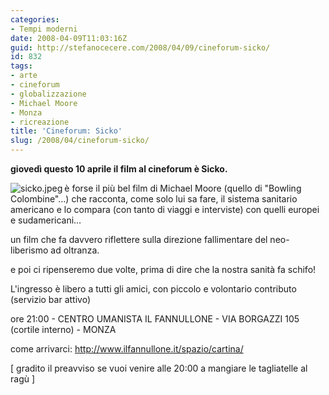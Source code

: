```yaml
---
categories:
- Tempi moderni
date: 2008-04-09T11:03:16Z
guid: http://stefanocecere.com/2008/04/09/cineforum-sicko/
id: 832
tags:
- arte
- cineforum
- globalizzazione
- Michael Moore
- Monza
- ricreazione
title: 'Cineforum: Sicko'
slug: /2008/04/cineforum-sicko/
---
```


**giovedì questo 10 aprile il film al cineforum è Sicko.**

<img src='http://stefanocecere.com/wp-content/uploads/sites/3/2008/04/sicko.jpeg' alt='sicko.jpeg' align="left" />è forse il più bel film di Michael Moore (quello di "Bowling Colombine"…) che racconta, come solo lui sa fare, il sistema sanitario americano e lo compara (con tanto di viaggi e interviste) con quelli europei e sudamericani…
  
un film che fa davvero riflettere sulla direzione fallimentare del neo-liberismo ad oltranza.
  
e poi ci ripenseremo due volte, prima di dire che la nostra sanità fa schifo!

L'ingresso è libero a tutti gli amici, con piccolo e volontario contributo (servizio bar attivo)
  
ore 21:00 - CENTRO UMANISTA IL FANNULLONE - VIA BORGAZZI 105 (cortile interno) - MONZA
  
come arrivarci: <http://www.ilfannullone.it/spazio/cartina/>

[ gradito il preavviso se vuoi venire alle 20:00 a mangiare le tagliatelle al ragù ]